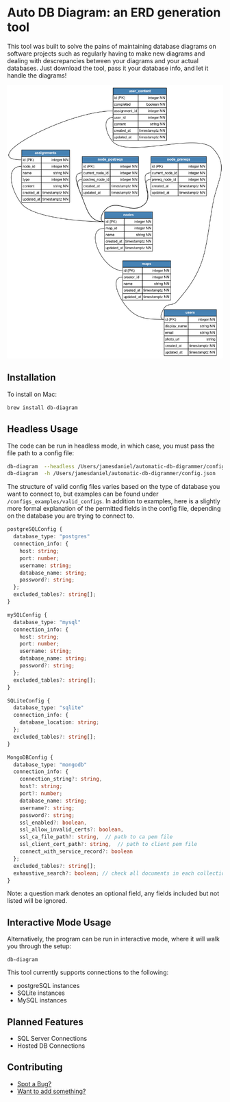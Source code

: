 # Auto DB Diagram: an ERD generation tool

This tool was built to solve the pains of maintaining database diagrams on software projects such as regularly having to make new diagrams and dealing with descrepancies between your diagrams and your actual databases. Just download the tool, pass it your database info, and let it handle the diagrams!

![Example of a generated PNG](ERD.png)

## Installation

To install on Mac:

```bash
brew install db-diagram
```

## Headless Usage

The code can be run in headless mode, in which case, you must pass the file path to a config file:

```bash
db-diagram  --headless /Users/jamesdaniel/automatic-db-digrammer/config.json
db-diagram  -h /Users/jamesdaniel/automatic-db-digrammer/config.json
```

The structure of valid config files varies based on the type of database you want to connect to, but examples can be found under `/configs_examples/valid_configs`. In addition to examples, here is a slightly more formal explanation of the permitted fields in the config file, depending on the database you are trying to connect to.

```TypeScript
postgreSQLConfig {
  database_type: "postgres"
  connection_info: {
    host: string;
    port: number;
    username: string;
    database_name: string;
    password?: string;
  };
  excluded_tables?: string[];
}
```

```TypeScript
mySQLConfig {
  database_type: "mysql"
  connection_info: {
    host: string;
    port: number;
    username: string;
    database_name: string;
    password?: string;
  };
  excluded_tables?: string[];
}
```

```TypeScript
SQLiteConfig {
  database_type: "sqlite"
  connection_info: {
    database_location: string;
  };
  excluded_tables?: string[];
}
```

```TypeScript
MongoDBConfig {
  database_type: "mongodb"
  connection_info: {
    connection_string?: string,
    host?: string;
    port?: number;
    database_name: string;
    username?: string;
    password?: string;
    ssl_enabled?: boolean,
    ssl_allow_invalid_certs?: boolean,  
    ssl_ca_file_path?: string,  // path to ca pem file
    ssl_client_cert_path?: string,  // path to client pem file
    connect_with_service_record?: boolean
  };
  excluded_tables?: string[];
  exhaustive_search?: boolean; // check all documents in each collection rather than a maximum of the most recent 100
}
```

Note: a question mark denotes an optional field, any fields included but not listed will be ignored.

## Interactive Mode Usage

Alternatively, the program can be run in interactive mode, where it will walk you through the setup:

```
db-diagram
```

This tool currently supports connections to the following:

- postgreSQL instances
- SQLite instances
- MySQL instances

## Planned Features

- SQL Server Connections
- Hosted DB Connections

## Contributing

- [Spot a Bug?](https://github.com/jamesdaniel3/auto-db-diagram/issues)
- [Want to add something?](https://github.com/jamesdaniel3/auto-db-diagram/pulls)
